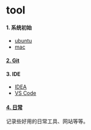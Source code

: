 # tool

#### 1. 系统初始

- [ubuntu](./init/ubuntu.md)
- [mac](./init/mac.md)


#### [2. Git](./git)


#### 3. IDE

- [IDEA](./ide/idea/)
- [VS Code](./ide/vscode/)


#### [4. 日常](/other/)

记录些好用的日常工具、网站等等。

